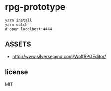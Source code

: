 # rpg-prototype

```
yarn install
yarn watch
# open locolhost:4444
```

## ASSETS

- http://www.silversecond.com/WolfRPGEditor/

## license

MIT
